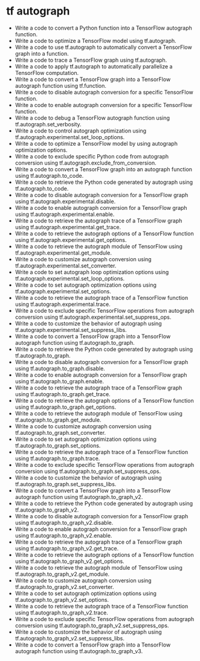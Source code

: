 # tf autograph

- Write a code to convert a Python function into a TensorFlow autograph function.
- Write a code to optimize a TensorFlow model using tf.autograph.
- Write a code to use tf.autograph to automatically convert a TensorFlow graph into a function.
- Write a code to trace a TensorFlow graph using tf.autograph.
- Write a code to apply tf.autograph to automatically parallelize a TensorFlow computation.
- Write a code to convert a TensorFlow graph into a TensorFlow autograph function using tf.function.
- Write a code to disable autograph conversion for a specific TensorFlow function.
- Write a code to enable autograph conversion for a specific TensorFlow function.
- Write a code to debug a TensorFlow autograph function using tf.autograph.set_verbosity.
- Write a code to control autograph optimization using tf.autograph.experimental.set_loop_options.
- Write a code to optimize a TensorFlow model by using autograph optimization options.
- Write a code to exclude specific Python code from autograph conversion using tf.autograph.exclude_from_conversion.
- Write a code to convert a TensorFlow graph into an autograph function using tf.autograph.to_code.
- Write a code to retrieve the Python code generated by autograph using tf.autograph.to_code.
- Write a code to disable autograph conversion for a TensorFlow graph using tf.autograph.experimental.disable.
- Write a code to enable autograph conversion for a TensorFlow graph using tf.autograph.experimental.enable.
- Write a code to retrieve the autograph trace of a TensorFlow graph using tf.autograph.experimental.get_trace.
- Write a code to retrieve the autograph options of a TensorFlow function using tf.autograph.experimental.get_options.
- Write a code to retrieve the autograph module of TensorFlow using tf.autograph.experimental.get_module.
- Write a code to customize autograph conversion using tf.autograph.experimental.set_converter.
- Write a code to set autograph loop optimization options using tf.autograph.experimental.set_loop_options.
- Write a code to set autograph optimization options using tf.autograph.experimental.set_options.
- Write a code to retrieve the autograph trace of a TensorFlow function using tf.autograph.experimental.trace.
- Write a code to exclude specific TensorFlow operations from autograph conversion using tf.autograph.experimental.set_suppress_ops.
- Write a code to customize the behavior of autograph using tf.autograph.experimental.set_suppress_libs.
- Write a code to convert a TensorFlow graph into a TensorFlow autograph function using tf.autograph.to_graph.
- Write a code to retrieve the Python code generated by autograph using tf.autograph.to_graph.
- Write a code to disable autograph conversion for a TensorFlow graph using tf.autograph.to_graph.disable.
- Write a code to enable autograph conversion for a TensorFlow graph using tf.autograph.to_graph.enable.
- Write a code to retrieve the autograph trace of a TensorFlow graph using tf.autograph.to_graph.get_trace.
- Write a code to retrieve the autograph options of a TensorFlow function using tf.autograph.to_graph.get_options.
- Write a code to retrieve the autograph module of TensorFlow using tf.autograph.to_graph.get_module.
- Write a code to customize autograph conversion using tf.autograph.to_graph.set_converter.
- Write a code to set autograph optimization options using tf.autograph.to_graph.set_options.
- Write a code to retrieve the autograph trace of a TensorFlow function using tf.autograph.to_graph.trace.
- Write a code to exclude specific TensorFlow operations from autograph conversion using tf.autograph.to_graph.set_suppress_ops.
- Write a code to customize the behavior of autograph using tf.autograph.to_graph.set_suppress_libs.
- Write a code to convert a TensorFlow graph into a TensorFlow autograph function using tf.autograph.to_graph_v2.
- Write a code to retrieve the Python code generated by autograph using tf.autograph.to_graph_v2.
- Write a code to disable autograph conversion for a TensorFlow graph using tf.autograph.to_graph_v2.disable.
- Write a code to enable autograph conversion for a TensorFlow graph using tf.autograph.to_graph_v2.enable.
- Write a code to retrieve the autograph trace of a TensorFlow graph using tf.autograph.to_graph_v2.get_trace.
- Write a code to retrieve the autograph options of a TensorFlow function using tf.autograph.to_graph_v2.get_options.
- Write a code to retrieve the autograph module of TensorFlow using tf.autograph.to_graph_v2.get_module.
- Write a code to customize autograph conversion using tf.autograph.to_graph_v2.set_converter.
- Write a code to set autograph optimization options using tf.autograph.to_graph_v2.set_options.
- Write a code to retrieve the autograph trace of a TensorFlow function using tf.autograph.to_graph_v2.trace.
- Write a code to exclude specific TensorFlow operations from autograph conversion using tf.autograph.to_graph_v2.set_suppress_ops.
- Write a code to customize the behavior of autograph using tf.autograph.to_graph_v2.set_suppress_libs.
- Write a code to convert a TensorFlow graph into a TensorFlow autograph function using tf.autograph.to_graph_v3.